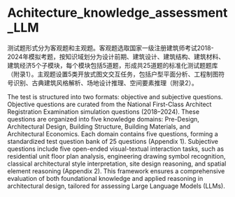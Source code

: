 # Achitecture_knowledge_assessment_LLM

测试题形式分为客观题和主观题。客观题选取国家一级注册建筑师考试2018-2024年模拟考题，按知识域划分为设计前期、建筑设计、建筑结构、建筑材料、建筑经济5个子模块，每个模块包括5道题，形成共25道题的标准化测试题题库（附录1）。主观题设置5类开放式图文交互任务，包括户型平面分析、工程制图符号识别、古典建筑风格解析、场地设计推理、空间要素推理（附录2）。

The test is structured into two formats: objective and subjective questions. Objective questions are curated from the National First-Class Architect Registration Examination simulation questions (2018–2024). These questions are organized into five knowledge domains: Pre-Design, Architectural Design, Building Structure, Building Materials, and Architectural Economics. Each domain contains five questions, forming a standardized test question bank of 25 questions (Appendix 1). Subjective questions include five open-ended visual-textual interaction tasks, such as residential unit floor plan analysis, engineering drawing symbol recognition, classical architectural style interpretation, site design reasoning, and spatial element reasoning (Appendix 2). This framework ensures a comprehensive evaluation of both foundational knowledge and applied reasoning in architectural design, tailored for assessing Large Language Models (LLMs).
